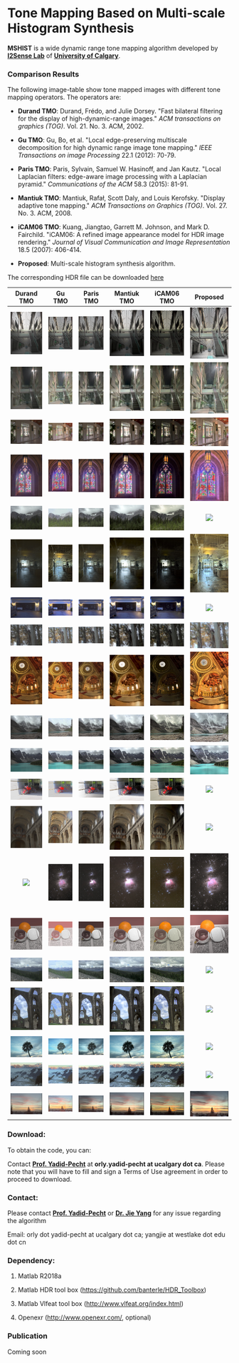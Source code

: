 # Tone Mapping Based on Multi-scale Histogram Synthesis

**MSHIST** is a wide dynamic range tone mapping algorithm developed by [**I2Sense Lab**](<https://www.ucalgary.ca/i2sense/>) of [**University of Calgary**](<https://www.ucalgary.ca/>).

### Comparison Results

The following image-table show tone mapped images with different tone mapping operators. The operators are: 

- **Durand TMO**: Durand, Frédo, and Julie Dorsey. "Fast bilateral filtering for the display of high-dynamic-range images." *ACM transactions on graphics (TOG)*. Vol. 21. No. 3. ACM, 2002.

- **Gu TMO**:   Gu, Bo, et al. "Local edge-preserving multiscale decomposition for high dynamic range image tone mapping." *IEEE Transactions on image Processing* 22.1 (2012): 70-79.

- **Paris TMO**: Paris, Sylvain, Samuel W. Hasinoff, and Jan Kautz. "Local Laplacian filters: edge-aware image processing with a Laplacian pyramid." *Communications of the ACM* 58.3 (2015): 81-91.

- **Mantiuk TMO**: Mantiuk, Rafał, Scott Daly, and Louis Kerofsky. "Display adaptive tone mapping." *ACM Transactions on Graphics (TOG)*. Vol. 27. No. 3. ACM, 2008.

- **iCAM06 TMO**: Kuang, Jiangtao, Garrett M. Johnson, and Mark D. Fairchild. "iCAM06: A refined image appearance model for HDR image rendering." *Journal of Visual Communication and Image Representation* 18.5 (2007): 406-414.

- **Proposed**: Multi-scale histogram synthesis algorithm.

  

The corresponding HDR file can be downloaded [here](./HDR_files)



|                  Durand TMO                  |                 Gu TMO                 |                 Paris TMO                  |                 Mantiuk TMO                 |                 iCAM06 TMO                 |                 Proposed                 |
| :------------------------------------------: | :------------------------------------: | :----------------------------------------: | :-----------------------------------------: | :----------------------------------------: | :--------------------------------------: |
| ![Durand](./images/AtriumMorning/durand.jpg) |  ![Gu](./images/AtriumMorning/gu.jpg)  | ![Paris](./images/AtriumMorning/paris.jpg) |   ![](./images/AtriumMorning/mantiuk.jpg)   |   ![](./images/AtriumMorning/icam06.jpg)   | ![Ours](./images/AtriumMorning/Ours.png) |
|     ![](./images/AtriumNight/durand.jpg)     |    ![](./images/AtriumNight/gu.jpg)    |    ![](./images/AtriumNight/paris.jpg)     |    ![](./images/AtriumNight/mantiuk.jpg)    |    ![](./images/AtriumNight/icam06.jpg)    |    ![](./images/AtriumNight/ours.png)    |
|       ![](./images/belgium/durand.jpg)       |      ![](./images/belgium/Gu.jpg)      |      ![](./images/belgium/paris.jpg)       |      ![](./images/belgium/mantiuk.jpg)      |      ![](./images/belgium/icam06.jpg)      |      ![](./images/belgium/ours.png)      |
|      ![](./images/cathedral/durand.jpg)      |     ![](./images/cathedral/gu.jpg)     |     ![](./images/cathedral/paris.jpg)      |     ![](./images/cathedral/mantiuk.jpg)     |     ![](./images/cathedral/icam06.jpg)     |     ![](./images/cathedral/ours.png)     |
|      ![](./images/crowfoot/durand.jpg)       |     ![](./images/crowfoot/gu.jpg)      |      ![](./images/crowfoot/paris.jpg)      |     ![](./images/crowfoot/mantiuk.jpg)      |     ![](./images/crowfoot/icam06.jpg)      |     ![](./images/crowfoot/ours.png)      |
|    ![](./images/designCenter/durand.jpg)     |   ![](./images/designCenter/gu.jpg)    |    ![](./images/designCenter/paris.jpg)    |   ![](./images/designCenter/mantiuk.jpg)    |   ![](./images/designCenter/icam06.jpg)    |   ![](./images/designCenter/ours.png)    |
|       ![](./images/garage/durand.jpg)        |      ![](./images/garage/gu.jpg)       |       ![](./images/garage/paris.jpg)       |      ![](./images/garage/mantiuk.jpg)       |      ![](./images/garage/icam06.jpg)       |      ![](./images/garage/ours.png)       |
|       ![](./images/groveD/durand.jpg)        |      ![](./images/groveD/gu.jpg)       |       ![](./images/groveD/paris.jpg)       |      ![](./images/groveD/mantiuk.jpg)       |      ![](./images/groveD/icam06.jpg)       |      ![](./images/groveD/ours.png)       |
|      ![](./images/memorial/durand.jpg)       |     ![](./images/memorial/gu.jpg)      |      ![](./images/memorial/paris.jpg)      |     ![](./images/memorial/mantiuk.jpg)      |     ![](./images/memorial/icam06.jpg)      |     ![](./images/memorial/ours.png)      |
|       ![](images/Moraine1/durand.jpg)        |      ![](images/Moraine1/gu.jpg)       |       ![](images/Moraine1/paris.jpg)       |      ![](images/Moraine1/mantiuk.jpg)       |      ![](images/Moraine1/icam06.jpg)       |      ![](images/Moraine1/ours.png)       |
|       ![](images/Moraine2/durand.jpg)        |      ![](images/Moraine2/gu.jpg)       |       ![](images/Moraine2/paris.jpg)       |      ![](images/Moraine2/mantiuk.jpg)       |      ![](images/Moraine2/icam06.jpg)       |      ![](images/Moraine2/ours.png)       |
|        ![](./images/moto/durand.jpg)         |       ![](./images/moto/gu.jpg)        |        ![](./images/moto/paris.jpg)        |       ![](./images/moto/mantiuk.jpg)        |       ![](./images/moto/icam06.jpg)        |       ![](./images/moto/ours.png)        |
|  ![](./images/nancy_cathedral_2/durand.jpg)  | ![](./images/nancy_cathedral_2/gu.jpg) | ![](./images/nancy_cathedral_2/paris.jpg)  | ![](./images/nancy_cathedral_2/mantiuk.jpg) | ![](./images/nancy_cathedral_2/icam06.jpg) | ![](./images/nancy_cathedral_2/ours.png) |
|        ![](./images/orion/durand.jpg)        |       ![](./images/orion/gu.jpg)       |       ![](./images/orion/paris.jpg)        |       ![](./images/orion/mantiuk.jpg)       |       ![](./images/orion/icam06.jpg)       |       ![](./images/orion/ours.png)       |
|       ![](./images/rend01/durand.jpg)        |      ![](./images/rend01/gu.jpg)       |       ![](./images/rend01/paris.jpg)       |      ![](./images/rend01/mantiuk.jpg)       |      ![](./images/rend01/icam06.jpg)       |      ![](./images/rend01/ours.png)       |
|      ![](./images/Rockies3b/durand.jpg)      |     ![](./images/Rockies3b/gu.jpg)     |     ![](./images/Rockies3b/paris.jpg)      |     ![](./images/Rockies3b/mantiuk.jpg)     |     ![](./images/Rockies3b/icam06.jpg)     |     ![](./images/Rockies3b/ours.png)     |
|      ![](./images/tinterna/durand.jpg)       |     ![](./images/tinterna/gu.jpg)      |      ![](./images/tinterna/paris.jpg)      |     ![](./images/tinterna/mantiuk.jpg)      |     ![](./images/tinterna/icam06.jpg)      |     ![](./images/tinterna/ours.png)      |
|         ![](./images/tmN/durand.jpg)         |        ![](./images/tmN/gu.jpg)        |        ![](./images/tmN/paris.jpg)         |        ![](./images/tmN/mantiuk.jpg)        |        ![](./images/tmN/icam06.jpg)        |        ![](./images/tmN/ours.png)        |
|     ![](./images/Vernicular/durand.jpg)      |    ![](./images/Vernicular/gu.jpg)     |     ![](./images/Vernicular/paris.jpg)     |    ![](./images/Vernicular/mantiuk.jpg)     |    ![](./images/Vernicular/icam06.jpg)     |    ![](./images/Vernicular/ours.png)     |
|     ![](./images/vinesunset/durand.jpg)      |    ![](./images/vinesunset/gu.jpg)     |     ![](./images/vinesunset/paris.jpg)     |    ![](./images/vinesunset/mantiuk.jpg)     |    ![](./images/vinesunset/icam06.jpg)     |    ![](./images/vinesunset/ours.png)     |



### Download:

To obtain the code, you can:

Contact  [**Prof. Yadid-Pecht**](<https://www.ucalgary.ca/i2sense/yadid_pecht_biography>) at **orly.yadid-pecht at ucalgary dot ca**. Please note that you will have to fill and sign a Terms of Use agreement in order to proceed to download.



### Contact:

Please contact [**Prof. Yadid-Pecht**](<https://www.ucalgary.ca/i2sense/yadid_pecht_biography>) or [**Dr. Jie Yang**](<https://jieyang1987.github.io/>) for any issue regarding the algorithm

Email: orly dot yadid-pecht at ucalgary dot ca; yangjie at westlake dot edu dot cn



### Dependency:

1. Matlab R2018a

2. Matlab HDR tool box (https://github.com/banterle/HDR_Toolbox)

3. Matlab Vlfeat tool box (http://www.vlfeat.org/index.html)

4. Openexr (<http://www.openexr.com/>, optional)



### Publication 

Coming soon